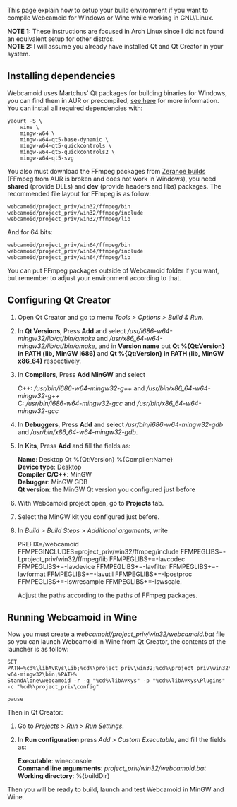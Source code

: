 This page explain how to setup your build environment if you want to compile Webcamoid for Windows or Wine while working in GNU/Linux.

**NOTE 1:** These instructions are focused in Arch Linux since I did not found an equivalent setup for other distros.  
**NOTE 2:** I will assume you already have installed Qt and Qt Creator in your system.

## Installing dependencies ##

Webcamoid uses Martchus' Qt packages for building binaries for Windows, you can find them in AUR or precompiled, [see here](https://github.com/Martchus/PKGBUILDs) for more information. You can install all required dependencies with:

    yaourt -S \
        wine \
        mingw-w64 \
        mingw-w64-qt5-base-dynamic \
        mingw-w64-qt5-quickcontrols \
        mingw-w64-qt5-quickcontrols2 \
        mingw-w64-qt5-svg

You also must download the FFmpeg packages from [Zeranoe builds](https://ffmpeg.zeranoe.com/builds/) (FFmpeg from AUR is broken and does not work in Windows), you need **shared** (provide DLLs) and **dev** (provide headers and libs) packages. The recommended file layout for FFmpeg is as follow:

    webcamoid/project_priv/win32/ffmpeg/bin
    webcamoid/project_priv/win32/ffmpeg/include
    webcamoid/project_priv/win32/ffmpeg/lib

And for 64 bits:

    webcamoid/project_priv/win64/ffmpeg/bin
    webcamoid/project_priv/win64/ffmpeg/include
    webcamoid/project_priv/win64/ffmpeg/lib

You can put FFmpeg packages outside of Webcamoid folder if you want, but remember to adjust your environment according to that.

## Configuring Qt Creator ##

1. Open Qt Creator and go to menu _Tools > Options > Build & Run_.
2. In **Qt Versions**, Press **Add** and select _/usr/i686-w64-mingw32/lib/qt/bin/qmake_ and _/usr/x86_64-w64-mingw32/lib/qt/bin/qmake_, and in **Version name** put **Qt %{Qt:Version} in PATH (lib, MinGW i686)** and **Qt %{Qt:Version} in PATH (lib, MinGW x86_64)** respectively.
3. In **Compilers**,  Press **Add MinGW** and select 

   C++: _/usr/bin/i686-w64-mingw32-g++_ and _/usr/bin/x86_64-w64-mingw32-g++_  
   C: _/usr/bin/i686-w64-mingw32-gcc_ and _/usr/bin/x86_64-w64-mingw32-gcc_  
4. In **Debuggers**, Press **Add** and select _/usr/bin/i686-w64-mingw32-gdb_ and  _/usr/bin/x86_64-w64-mingw32-gdb_.
5. In **Kits**, Press **Add** and fill the fields as:
  
   **Name**: Desktop Qt %{Qt:Version} %{Compiler:Name}  
   **Device type**: Desktop  
   **Compiler C/C++**: MinGW  
   **Debugger**: MinGW GDB  
   **Qt version**: the MinGW Qt version you configured just before  
6. With Webcamoid project open, go to **Projects** tab.
7. Select the MinGW kit you configured just before.
8. In _Build > Build Steps > Additional arguments_, write  

   PREFIX=/webcamoid FFMPEGINCLUDES=project_priv/win32/ffmpeg/include FFMPEGLIBS=-Lproject_priv/win32/ffmpeg/lib FFMPEGLIBS+=-lavcodec FFMPEGLIBS+=-lavdevice FFMPEGLIBS+=-lavfilter FFMPEGLIBS+=-lavformat FFMPEGLIBS+=-lavutil FFMPEGLIBS+=-lpostproc FFMPEGLIBS+=-lswresample FFMPEGLIBS+=-lswscale.

   Adjust the paths according to the paths of FFmpeg packages.

## Running Webcamoid in Wine ##

Now you must create a _webcamoid/project_priv/win32/webcamoid.bat_ file so you can launch Webcamoid in Wine from Qt Creator, the contents of the launcher is as follow:

    SET PATH=%cd%\libAvKys\Lib;%cd%\project_priv\win32;%cd%\project_priv\win32\ffmpeg\bin;Z:\usr\i686-w64-mingw32\bin;%PATH%
    StandAlone\webcamoid -r -q "%cd%\libAvKys" -p "%cd%\libAvKys\Plugins" -c "%cd%\project_priv\config"

    pause

Then in Qt Creator:

1. Go to _Projects > Run > Run Settings_.
2. In **Run configuration** press _Add > Custom Executable_, and fill the fields as:  
   
   **Executable**: wineconsole  
   **Command line argumments**: _project_priv/win32/webcamoid.bat_  
   **Working directory**: %{buildDir}

Then you will be ready to build, launch and test Webcamoid in MinGW and Wine.
